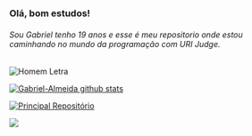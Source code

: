 ### Olá, bom estudos!
###### Sou Gabriel tenho 19 anos e esse é meu repositorio onde estou caminhando no mundo da programação com URI Judge.

![Homem Letra](http://infeduc.pbworks.com/f/Gif%20homem%20letrado.gif)

[![Gabriel-Almeida github stats](https://github-readme-stats.vercel.app/api?username=Gabriel-Almeida-Ajax&theme=gruvbox&hide=issues,prs&show_icons=true)](https://github.com/Gabriel-Almeida-Ajax/URI-Judge)


[![Principal Repositório](https://github-readme-stats.vercel.app/api/pin/?username=gabriel-almeida-ajax&repo=uri-judge&theme=gruvbox)](https://github.com/anuraghazra/github-readme-stats)


[![](https://i.ytimg.com/vi/JGI0iKT0C4A/hqdefault.jpg?sqp=-oaymwEZCPYBEIoBSFXyq4qpAwsIARUAAIhCGAFwAQ==&rs=AOn4CLBlvUEbINDSJ4fSCHCOIXarJqdyHA)](http://www.youtube.com/watch?v=JGI0iKT0C4A "Inspiração, Canal Mão no Código #100Dias")
